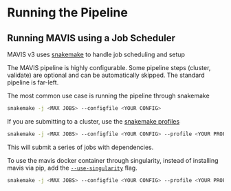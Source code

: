 # Running the Pipeline

## Running MAVIS using a Job Scheduler

MAVIS v3 uses [snakemake](https://snakemake.readthedocs.io/en/stable/) to handle job scheduling
and setup

The MAVIS pipeline is highly configurable. Some pipeline steps
(cluster, validate) are optional and can be automatically skipped. The
standard pipeline is
far-left.

The most common use case is running the pipeline through snakemake

```bash
snakemake -j <MAX JOBS> --configfile <YOUR CONFIG>
```

If you are submitting to a cluster, use the [snakemake profiles](https://snakemake.readthedocs.io/en/stable/executing/cli.html#profiles)

```bash
snakemake -j <MAX JOBS> --configfile <YOUR CONFIG> --profile <YOUR PROFILE NAME>
```

This will submit a series of jobs with dependencies.

To use the mavis docker container through singularity, instead of installing mavis via pip, add the
[`--use-singularity`](https://snakemake.readthedocs.io/en/stable/snakefiles/deployment.html#running-jobs-in-containers)
flag.

```bash
snakemake -j <MAX JOBS> --configfile <YOUR CONFIG> --profile <YOUR PROFILE NAME> --use-singularity`
```
